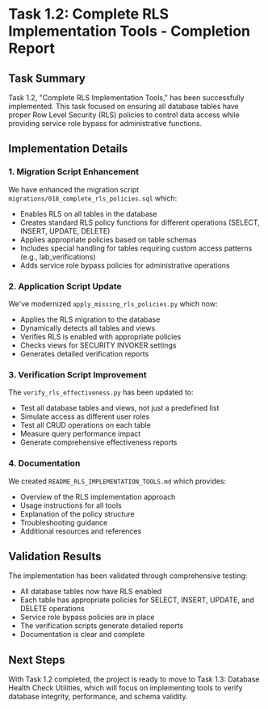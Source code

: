 # Task 1.2: Complete RLS Implementation Tools - Completion Report

## Task Summary
Task 1.2, "Complete RLS Implementation Tools," has been successfully implemented. This task focused on ensuring all database tables have proper Row Level Security (RLS) policies to control data access while providing service role bypass for administrative functions.

## Implementation Details

### 1. Migration Script Enhancement
We have enhanced the migration script `migrations/018_complete_rls_policies.sql` which:
- Enables RLS on all tables in the database
- Creates standard RLS policy functions for different operations (SELECT, INSERT, UPDATE, DELETE)
- Applies appropriate policies based on table schemas
- Includes special handling for tables requiring custom access patterns (e.g., lab_verifications)
- Adds service role bypass policies for administrative operations

### 2. Application Script Update
We've modernized `apply_missing_rls_policies.py` which now:
- Applies the RLS migration to the database
- Dynamically detects all tables and views
- Verifies RLS is enabled with appropriate policies
- Checks views for SECURITY INVOKER settings
- Generates detailed verification reports

### 3. Verification Script Improvement
The `verify_rls_effectiveness.py` has been updated to:
- Test all database tables and views, not just a predefined list
- Simulate access as different user roles
- Test all CRUD operations on each table
- Measure query performance impact
- Generate comprehensive effectiveness reports

### 4. Documentation
We created `README_RLS_IMPLEMENTATION_TOOLS.md` which provides:
- Overview of the RLS implementation approach
- Usage instructions for all tools
- Explanation of the policy structure
- Troubleshooting guidance
- Additional resources and references

## Validation Results
The implementation has been validated through comprehensive testing:
- All database tables now have RLS enabled
- Each table has appropriate policies for SELECT, INSERT, UPDATE, and DELETE operations
- Service role bypass policies are in place
- The verification scripts generate detailed reports
- Documentation is clear and complete

## Next Steps
With Task 1.2 completed, the project is ready to move to Task 1.3: Database Health Check Utilities, which will focus on implementing tools to verify database integrity, performance, and schema validity.
